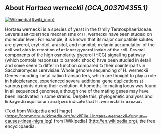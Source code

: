 
About *Hortaea werneckii (GCA\_003704355.1)* 
--------------------------------------------------------------

[![Wikipedia](/img/wikipedia_logo_v2_en.png){#wiki_icon}](http://en.wikipedia.org/wiki/Hortaea_werneckii)

Hortaea werneckii is a species of yeast in the family Teratosphaeriaceae.
Several salt-tolerance mechanisms of H. werneckii have been studied on molecular
level. For example, it is known that its major compatible solutes are glycerol,
erythritol, arabitol, and mannitol; melanin accumulation of the cell wall aids
in retention of at least glycerol inside of the cell. Several components of the
high osmolarity glycerol (HOG) signalling pathway (which controls responses to
osmotic shock) have been studied in detail and some seem to differ in function
compared to their counterparts in Saccharomyces cerevisiae.
Whole genome sequencing of H. werneckii Genes encoding metal cation
transporters, which are thought to play a role in halotolerance, experienced
several additional gene duplications at various points during their evolution.
A homothallic mating locus was found in all sequenced genomes, although one of
the mating genes may have been inactivated in some strains. Despite this,
phylogenetic analyses and linkage disequilibrium analyses indicate that H.
werneckii is asexual.

([Text](http://en.wikipedia.org/wiki/Hortaea_werneckii) from [Wikipedia](http://en.wikipedia.org/) 
and [image] (https://commons.wikimedia.org/wiki/File:Hortaea-werneckii-fungus--causes-tinea-nigra.jpg) from [Wikipedia] (http://en.wikipedia.org), the free encyclopaedia.
